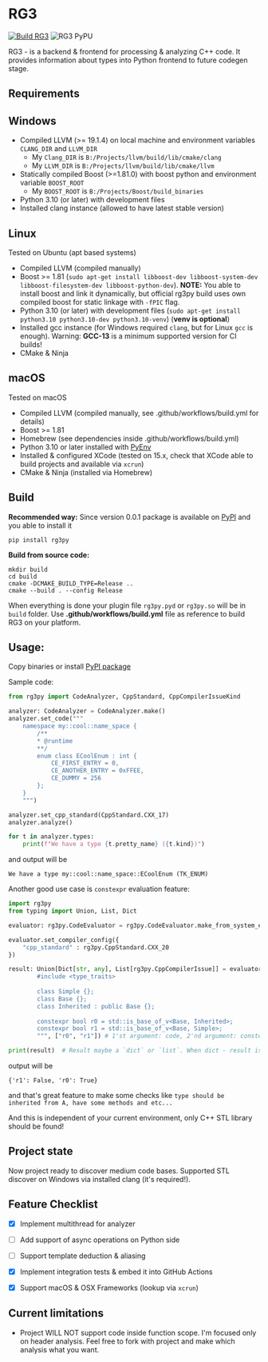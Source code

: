 RG3
====

[![Build RG3](https://github.com/DronCode/RG3/actions/workflows/build.yml/badge.svg?branch=main)](https://github.com/DronCode/RG3/actions/workflows/build.yml)
![RG3 PyPU](https://img.shields.io/pypi/v/rg3py)

RG3 - is a backend & frontend for processing & analyzing C++ code. It provides information about types into Python frontend to future codegen stage.

Requirements
------------

Windows
-------

 * Compiled LLVM (>= 19.1.4) on local machine and environment variables `CLANG_DIR` and `LLVM_DIR`
   * My `Clang_DIR` is `B:/Projects/llvm/build/lib/cmake/clang`
   * My `LLVM_DIR` is `B:/Projects/llvm/build/lib/cmake/llvm`
 * Statically compiled Boost (>=1.81.0) with boost python and environment variable `BOOST_ROOT`
   * My `BOOST_ROOT` is `B:/Projects/Boost/build_binaries`
 * Python 3.10 (or later) with development files
 * Installed clang instance (allowed to have latest stable version)

Linux
------

Tested on Ubuntu (apt based systems)

 * Compiled LLVM (compiled manually)
 * Boost >= 1.81 (`sudo apt-get install libboost-dev libboost-system-dev libboost-filesystem-dev libboost-python-dev`). **NOTE:** You able to install boost and link it dynamically, but official rg3py build uses own compiled boost for static linkage with `-fPIC` flag.
 * Python 3.10 (or later) with development files (`sudo apt-get install python3.10 python3.10-dev python3.10-venv`) (**venv is optional**)
 * Installed gcc instance (for Windows required `clang`, but for Linux `gcc` is enough). Warning: **GCC-13** is a minimum supported version for CI builds!
 * CMake & Ninja

macOS
------

Tested on macOS
 * Compiled LLVM (compiled manually, see .github/workflows/build.yml for details)
 * Boost >= 1.81
 * Homebrew (see dependencies inside .github/workflows/build.yml)
 * Python 3.10 or later installed with [PyEnv](https://github.com/pyenv/pyenv)
 * Installed & configured XCode (tested on 15.x, check that XCode able to build projects and available via `xcrun`)
 * CMake & Ninja (installed via Homebrew)

Build
-----

**Recommended way:** Since version 0.0.1 package is available on [PyPI](https://pypi.org/project/rg3py/) and you able to install it 

```
pip install rg3py
```

**Build from source code:**

```shell
mkdir build
cd build
cmake -DCMAKE_BUILD_TYPE=Release ..
cmake --build . --config Release
```

When everything is done your plugin file `rg3py.pyd` or `rg3py.so` will be in `build` folder. Use **.github/workflows/build.yml** file as reference to build RG3 on your platform.

Usage:
------

Copy binaries or install [PyPI package](https://pypi.org/project/rg3py/)

Sample code:

```python
from rg3py import CodeAnalyzer, CppStandard, CppCompilerIssueKind

analyzer: CodeAnalyzer = CodeAnalyzer.make()
analyzer.set_code("""
    namespace my::cool::name_space {
        /**
        * @runtime
        **/
        enum class ECoolEnum : int {
            CE_FIRST_ENTRY = 0,
            CE_ANOTHER_ENTRY = 0xFFEE,
            CE_DUMMY = 256
        };
    }
    """)

analyzer.set_cpp_standard(CppStandard.CXX_17)
analyzer.analyze()

for t in analyzer.types:
    print(f"We have a type {t.pretty_name} ({t.kind})")
```

and output will be
```text
We have a type my::cool::name_space::ECoolEnum (TK_ENUM)
```


Another good use case is `constexpr` evaluation feature:
```python
import rg3py
from typing import Union, List, Dict

evaluator: rg3py.CodeEvaluator = rg3py.CodeEvaluator.make_from_system_env()

evaluator.set_compiler_config({
    "cpp_standard" : rg3py.CppStandard.CXX_20
})

result: Union[Dict[str, any], List[rg3py.CppCompilerIssue]] = evaluator.eval("""
        #include <type_traits>
        
        class Simple {};
        class Base {};
        class Inherited : public Base {};
        
        constexpr bool r0 = std::is_base_of_v<Base, Inherited>;
        constexpr bool r1 = std::is_base_of_v<Base, Simple>;
        """, ["r0", "r1"]) # 1'st argument: code, 2'nd argument: constexpr captures (list of variables which will be exported from AST)

print(result)  # Result maybe a `dict` or `list`. When dict - result is good, when list - list of errors/issues presented
```

output will be

```text
{'r1': False, 'r0': True}
```

and that's great feature to make some checks like `type should be inherited from A, have some methods and etc...`

And this is independent of your current environment, only C++ STL library should be found!

Project state
-------------

Now project ready to discover medium code bases. Supported STL discover on Windows via installed clang (it's required!).

Feature Checklist
-----------------

 - [x] Implement multithread for analyzer
 - [ ] Add support of async operations on Python side
 - [ ] Support template deduction & aliasing
 - [x] Implement integration tests & embed it into GitHub Actions
 - [x] Support macOS & OSX Frameworks (lookup via `xcrun`)


Current limitations
-------------------

 * Project WILL NOT support code inside function scope. I'm focused only on header analysis. Feel free to fork with project and make which analysis what you want.

